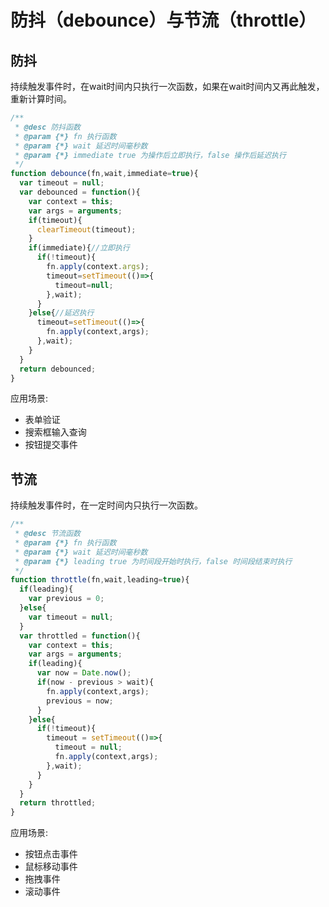 # 防抖（debounce）与节流（throttle）
## 防抖
持续触发事件时，在wait时间内只执行一次函数，如果在wait时间内又再此触发，重新计算时间。  
```js
/**
 * @desc 防抖函数
 * @param {*} fn 执行函数
 * @param {*} wait 延迟时间毫秒数
 * @param {*} immediate true 为操作后立即执行，false 操作后延迟执行
 */
function debounce(fn,wait,immediate=true){
  var timeout = null;
  var debounced = function(){
    var context = this;
    var args = arguments;
    if(timeout){
      clearTimeout(timeout);
    }
    if(immediate){//立即执行
      if(!timeout){
        fn.apply(context.args);
        timeout=setTimeout(()=>{
          timeout=null;
        },wait);
      }
    }else{//延迟执行
      timeout=setTimeout(()=>{
        fn.apply(context,args);
      },wait);
    }
  }
  return debounced;
}
```
应用场景:
+ 表单验证
+ 搜索框输入查询
+ 按钮提交事件

## 节流
持续触发事件时，在一定时间内只执行一次函数。  
```js
/**
 * @desc 节流函数
 * @param {*} fn 执行函数
 * @param {*} wait 延迟时间毫秒数
 * @param {*} leading true 为时间段开始时执行，false 时间段结束时执行
 */
function throttle(fn,wait,leading=true){
  if(leading){
    var previous = 0;
  }else{
    var timeout = null;
  }
  var throttled = function(){
    var context = this;
    var args = arguments;
    if(leading){
      var now = Date.now();
      if(now - previous > wait){
        fn.apply(context,args);
        previous = now;
      }
    }else{
      if(!timeout){
        timeout = setTimeout(()=>{
          timeout = null;
          fn.apply(context,args);
        },wait);
      }
    }
  }
  return throttled;
}
```
应用场景:
+ 按钮点击事件
+ 鼠标移动事件
+ 拖拽事件
+ 滚动事件

<!-- 2019.08.17 创建 -->